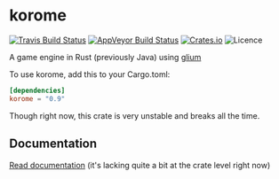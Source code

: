# korome
[![Travis Build Status](https://img.shields.io/travis/LFalch/korome.svg?style=flat-square)](https://travis-ci.org/LFalch/korome)
[![AppVeyor Build Status](https://ci.appveyor.com/api/projects/status/github/LFalch/korome?branch=master&svg=true)](https://ci.appveyor.com/project/LFalch/korome)
[![Crates.io](https://img.shields.io/crates/v/korome.svg?style=flat-square)](https://crates.io/crates/korome)
![Licence](https://img.shields.io/crates/l/korome.svg?style=flat-square)

A game engine in Rust (previously Java) using [glium](https://github.com/tomaka/glium)

To use korome, add this to your Cargo.toml:
```toml
[dependencies]
korome = "0.9"
```

Though right now, this crate is very unstable and breaks all the time.

## Documentation

[Read documentation](http://lfalch.github.io/korome/korome/) (it's lacking quite a bit at the crate level right now)
